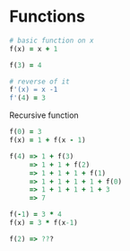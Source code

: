 # Functions

```ruby
# basic function on x
f(x) = x + 1

f(3) = 4

# reverse of it
f'(x) = x -1
f'(4) = 3
```
Recursive function
```ruby
f(0) = 3
f(x) = 1 + f(x - 1)

f(4) => 1 + f(3)
     => 1 + 1 + f(2)
     => 1 + 1 + 1 + f(1)
     => 1 + 1 + 1 + 1 + f(0)
     => 1 + 1 + 1 + 1 + 3
     => 7
```

```ruby
f(-1) = 3 * 4
f(x) = 3 * f(x-1)

f(2) => ???
```
